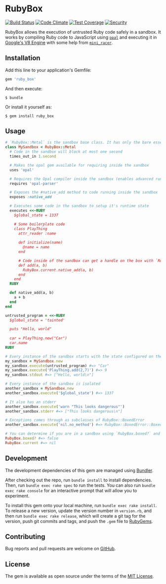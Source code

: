 # RubyBox

[![Build Status](https://travis-ci.org/anarchocurious/ruby_box.svg?branch=master)](https://travis-ci.org/anarchocurious/active_record_distinct_on) [![Code Climate](https://codeclimate.com/github/anarchocurious/ruby_box/badges/gpa.svg)](https://codeclimate.com/github/anarchocurious/ruby_box) [![Test Coverage](https://codeclimate.com/github/anarchocurious/ruby_box/badges/coverage.svg?break-cache)](https://codeclimate.com/github/anarchocurious/ruby_box/coverage) [![Security](https://hakiri.io/github/anarchocurious/ruby_box/master.svg)](https://hakiri.io/github/anarchocurious/ruby_box/master)

RubyBox allows the execution of untrusted Ruby code safely in a sandbox. It works by compiling Ruby code to JavaScript using [`opal`](https://github.com/opal/opal) and executing it in [Google's V8 Engine](https://github.com/cowboyd/libv8) with some help from [`mini_racer`](https://github.com/discourse/mini_racer/tree/6fbec25677d1fb14f8a5b6c4ba10fbccf4285307).

## Installation

Add this line to your application's Gemfile:

```ruby
gem 'ruby_box'
```

And then execute:

    $ bundle

Or install it yourself as:

    $ gem install ruby_box

## Usage

```ruby
# `RubyBox::Metal` is the sandbox base class. It has only the bare essentials to get the environment working.
class MySandbox < RubyBox::Metal
  # Code in the sandbox will block at most one second
  times_out_in 1.second

  # Makes the opal gem available for requiring inside the sandbox
  uses 'opal'

  # Requires the Opal compiler inside the sandbox (enables advanced runtime meta-programming like `Kernel#eval`)
  requires 'opal-parser'

  # Exposes the #native_add method to code running inside the sandbox
  exposes :native_add

  # Executes some code in the sandbox to setup it's runtime state
  executes <<-RUBY
    $global_state = 1337

    # Some boilerplate code
    class PlayThing
      attr_reader :name
    
      def initialize(name)
        @name = name
      end

      # Code inside of the sandbox can get a handle on the box with `RubyBox.current` and call exposed methods
      def add(a, b)
        RubyBox.current.native_add(a, b)
      end
    end
  RUBY

  def native_add(a, b)
    a + b
  end
end

untrusted_program = <<-RUBY
  $global_state = 'tainted'

  puts "Hello, world"
  
  car = PlayThing.new("Car")
  car.name
RUBY

# Every instance of the sandbox starts with the state configured on the class
my_sandbox = MySandbox.new
my_sandbox.execute(untrusted_program) #=> "Car"
my_sandbox.execute('PlayThing.add(2,7)') #=> 9
my_sandbox.stdout #=> ["Hello, world\n"]

# Every instance of the sandbox is isolated
another_sandbox = MySandbox.new
another_sandbox.execute('$global_state') #=> 1337

# It also has an stderr
another_sandbox.execute('warn "This looks dangerous"')
another_sandbox.stderr #=> ["This looks dangerous\n"]

# Exceptions comes through as subclasses of RubyBox::BoxedError
another_sandbox.execute('nil.no_method') #=> RubyBox::BoxedError::BoxedNoMethodError

# You can determine if you are in a sandbox using `RubyBox.boxed?` and `RubyBox.current`
RubyBox.boxed? #=> false
RubyBox.current #=> nil
```

## Development

The development dependencies of this gem are managed using [Bundler](https://rubygems.org/gems/bundler).

After checking out the repo, run `bundle install` to install dependencies. Then, run `bundle exec rake spec` to run the tests. You can also run `bundle exec rake console` for an interactive prompt that will allow you to experiment.

To install this gem onto your local machine, run `bundle exec rake install`. To release a new version, update the version number in `version.rb`, and then run `bundle exec rake release`, which will create a git tag for the version, push git commits and tags, and push the `.gem` file to [RubyGems](https://rubygems.org/gems/ruby_box).

## Contributing

Bug reports and pull requests are welcome on [GitHub](https://github.com/anarchocurious/ruby_box).


## License

The gem is available as open source under the terms of the [MIT License](http://opensource.org/licenses/MIT).
